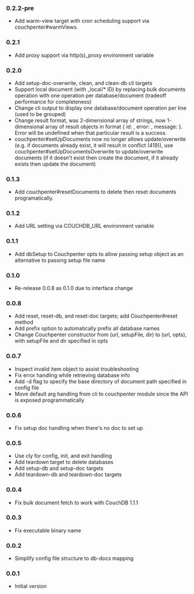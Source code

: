 ### 0.2.2-pre
* Add warm-view target with cron scheduling support via couchpenter#warmViews.

### 0.2.1
* Add proxy support via http(s)_proxy environment variable

### 0.2.0
* Add setup-doc-overwrite, clean, and clean-db cli targets
* Support local document (with _local/* ID) by replacing bulk documents operation with one operation per database/document (tradeoff performance for completeness)
* Change cli output to display one database/document operation per line (used to be grouped)
* Change result format, was 2-dimensional array of strings, now 1-dimensional array of result objects in format { id: , error: , message: }. Error will be undefined when that particular result is a success.
* couchpenter#setUpDocuments now no longer allows update/overwrite (e.g. if documents already exist, it will result in conflict (419)), use couchpenter#setUpDocumentsOverwrite to update/overwrite documents (if it doesn't exist then create the document, if it already exists then update the document)

### 0.1.3
* Add couchpenter#resetDocuments to delete then reset documents programatically.

### 0.1.2
* Add URL setting via COUCHDB_URL environment variable

### 0.1.1
* Add dbSetup to Couchpenter opts to allow passing setup object as an alternative to passing setup file name

### 0.1.0
* Re-release 0.0.8 as 0.1.0 due to interface change

### 0.0.8
* Add reset, reset-db, and reset-doc targets; add Couchpenter#reset method
* Add prefix option to automatically prefix all database names
* Change Couchpenter constructor from (url, setupFile, dir) to (url, opts), with setupFile and dir specified in opts

### 0.0.7
* Inspect invalid item object to assist troubleshooting
* Fix error handling while retrieving database info
* Add -d flag to specify the base directory of document path specified in config file
* Move default arg handling from cli to couchpenter module since the API is exposed programmatically

### 0.0.6
* Fix setup doc handling when there's no doc to set up

### 0.0.5
* Use cly for config, init, and exit handling
* Add teardown target to delete databases
* Add setup-db and setup-doc targets
* Add teardown-db and teardown-doc targets

### 0.0.4 
* Fix bulk document fetch to work with CouchDB 1.1.1

### 0.0.3
* Fix executable binary name

### 0.0.2
* Simplify config file structure to db-docs mapping

### 0.0.1
* Initial version
